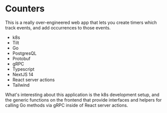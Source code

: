 # Counters

This is a really over-engineered web app that lets you create timers which track
events, and add occurrences to those events.

- k8s
- Tilt
- Go
- PostgresQL
- Protobuf
- gRPC
- Typescript
- NextJS 14
- React server actions
- Tailwind

What's interesting about this application is the k8s development setup, and the
generic functions on the frontend that provide interfaces and helpers for
calling Go methods via gRPC inside of React server actions.
